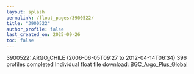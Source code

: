 ```yaml
---
layout: splash
permalink: /float_pages/3900522/
title: "3900522"
author_profile: false
last_created_on: 2025-09-26
toc: false
---
```

 
3900522: ARGO_CHILE (2006-06-05T09:27 to 2012-04-14T06:34)
396 profiles completed
Individual float file download: [BGC_Argo_Plus_Global](https://ftp.soest.hawaii.edu/bgc_argo_plus/Individual_Floats/outliers_removed/3900522_Sprof_processed.nc)
